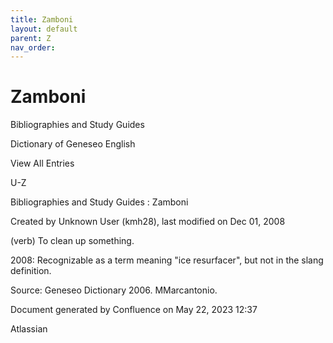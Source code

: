```yaml
---
title: Zamboni
layout: default
parent: Z
nav_order:
---
```


# Zamboni

Bibliographies and Study Guides

Dictionary of Geneseo English

View All Entries

U-Z

Bibliographies and Study Guides : Zamboni

Created by  Unknown User (kmh28), last modified on Dec 01, 2008

(verb) To clean up something.

2008: Recognizable as a term meaning &quot;ice resurfacer&quot;, but not in the slang definition.

Source: Geneseo Dictionary 2006. MMarcantonio. 

Document generated by Confluence on May 22, 2023 12:37

Atlassian
